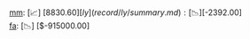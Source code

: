 [mm](record/mm/summary.md): [📈] [$8830.60]  
[ly](record/ly/summary.md): [📉] [$-2392.00]  
[fa](record/fa/summary.md): [📉] [$-915000.00]  
